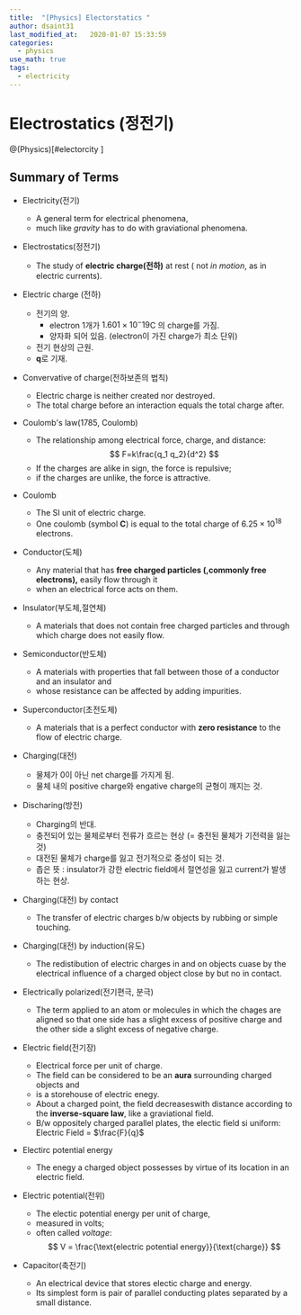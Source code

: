 ```yaml
---
title:  "[Physics] Electorstatics "
author: dsaint31
last_modified_at:   2020-01-07 15:33:59
categories: 
  - physics
use_math: true
tags: 
  - electricity 
---
```


# Electrostatics (정전기)
@(Physics)[#electorcity ]

## Summary of Terms

* Electricity(전기)
   * A general term for electrical phenomena,
   * much like *gravity* has to do with graviational phenomena.

* Electrostatics(정전기)
   * The study of **electric charge(전하)** at rest ( not *in motion*, as in electric currents).

* Electric charge (전하)
   * 전기의 양.
      * electron 1개가 $1.601 \times 10^-19$C 의 charge를 가짐.
      * 양자화 되어 있음. (electron이 가진 charge가 최소 단위)
   * 전기 현상의 근원.
   * **q**로 기재. 

* Convervative of charge(전하보존의 법칙)
   * Electric charge is neither created nor destroyed.
   * The total charge before an interaction equals the total charge after.

* Coulomb's law(1785, Coulomb)
   * The relationship among electrical force, charge, and distance:
   $$
F=k\frac{q_1 q_2}{d^2}
$$
   * If the charges are alike in sign, the force is repulsive;
   * if the charges are unlike, the force is attractive.

* Coulomb
   * The SI unit of electric charge.
   * One coulomb (symbol **C**) is equal to the total charge of $6.25 \times 10^{18}$ electrons.

* Conductor(도체)
   * Any material that has **free charged particles (,commonly free electrons),** easily flow through it
   * when an electrical force acts on them.

* Insulator(부도체,절연체)
   * A materials that does not contain free charged particles and through which charge does not easily flow.

* Semiconductor(반도체)
   * A materials with properties that fall between those of a conductor and an insulator and 
   * whose resistance can be affected by adding impurities.

* Superconductor(초전도체)
   * A materials that is a perfect conductor with **zero resistance** to the flow of electric charge.

* Charging(대전)
   * 물체가 0이 아닌 net charge를 가지게 됨.
   * 물체 내의 positive charge와 engative charge의 균형이 깨지는 것.

* Discharing(방전)
   * Charging의 반대.
   * 충전되어 있는 물체로부터 전류가 흐르는 현상 (= 충전된 물체가 기전력을 잃는 것)
   * 대전된 물체가 charge를 잃고 전기적으로 중성이 되는 것.
   * 좁은 뜻 : insulator가 강한 electric field에서 절연성을 잃고 current가 발생하는 현상.

* Charging(대전) by contact
   * The transfer of electric charges b/w objects by rubbing or simple touching.

* Charging(대전) by induction(유도)
   * The redistibution of electric charges in and on objects cuase by the electrical influence of a charged object close by but no in contact.

* Electrically polarized(전기편극, 분극)
   * The term applied to an atom or molecules in which the chages are aligned so that one side has a slight excess of positive charge and the other side a slight excess of negative charge.

* Electric field(전기장)
   * Electrical force per unit of charge.
   * The field can be considered to be an **aura** surrounding charged objects and
   * is a storehouse of electric enegy.
   * About a charged point, the field decreaseswith distance according to the **inverse-square law**, like a graviational field.
   * B/w oppositely charged parallel plates, the electic field si uniform: Electric Field = $\frac{F}{q}$

* Electirc potential energy
   * The enegy a charged object possesses by virtue of its location in an electric field.

* Electric potential(전위)
   * The electic potential energy per unit of charge,
   * measured in volts;
   * often called *voltage*:
   $$
V = \frac{\text{electric potential energy}}{\text{charge}}
$$

* Capacitor(축전기)
   * An electrical device that stores electic charge and energy.
   * Its simplest form is pair of parallel conducting plates separated by a small distance.
